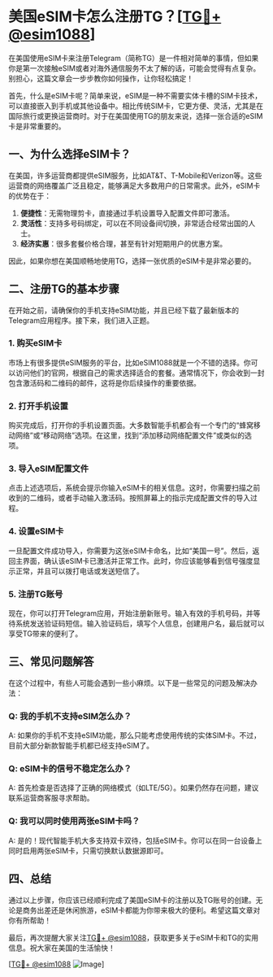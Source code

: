 # 美国eSIM卡怎么注册TG？[[TG💪+ @esim1088](https://t.me/s/esim1088)]

在美国使用eSIM卡来注册Telegram（简称TG）是一件相对简单的事情，但如果你是第一次接触eSIM或者对海外通信服务不太了解的话，可能会觉得有点复杂。别担心，这篇文章会一步步教你如何操作，让你轻松搞定！

首先，什么是eSIM卡呢？简单来说，eSIM是一种不需要实体卡槽的SIM卡技术，可以直接嵌入到手机或其他设备中。相比传统SIM卡，它更方便、灵活，尤其是在国际旅行或更换运营商时。对于在美国使用TG的朋友来说，选择一张合适的eSIM卡是非常重要的。

## 一、为什么选择eSIM卡？

在美国，许多运营商都提供eSIM服务，比如AT&T、T-Mobile和Verizon等。这些运营商的网络覆盖广泛且稳定，能够满足大多数用户的日常需求。此外，eSIM卡的优势在于：

1. **便捷性**：无需物理剪卡，直接通过手机设置导入配置文件即可激活。
2. **灵活性**：支持多号码绑定，可以在不同设备间切换，非常适合经常出国的人士。
3. **经济实惠**：很多套餐价格合理，甚至有针对短期用户的优惠方案。

因此，如果你想在美国顺畅地使用TG，选择一张优质的eSIM卡是非常必要的。

## 二、注册TG的基本步骤

在开始之前，请确保你的手机支持eSIM功能，并且已经下载了最新版本的Telegram应用程序。接下来，我们进入正题。

### 1. 购买eSIM卡

市场上有很多提供eSIM服务的平台，比如eSIM1088就是一个不错的选择。你可以访问他们的官网，根据自己的需求选择适合的套餐。通常情况下，你会收到一封包含激活码和二维码的邮件，这将是你后续操作的重要依据。

### 2. 打开手机设置

购买完成后，打开你的手机设置页面。大多数智能手机都会有一个专门的“蜂窝移动网络”或“移动网络”选项。在这里，找到“添加移动网络配置文件”或类似的选项。

### 3. 导入eSIM配置文件

点击上述选项后，系统会提示你输入eSIM卡的相关信息。这时，你需要扫描之前收到的二维码，或者手动输入激活码。按照屏幕上的指示完成配置文件的导入过程。

### 4. 设置eSIM卡

一旦配置文件成功导入，你需要为这张eSIM卡命名，比如“美国一号”。然后，返回主界面，确认该eSIM卡已激活并正常工作。此时，你应该能够看到信号强度显示正常，并且可以拨打电话或发送短信了。

### 5. 注册TG账号

现在，你可以打开Telegram应用，开始注册新账号。输入有效的手机号码，并等待系统发送验证码短信。输入验证码后，填写个人信息，创建用户名，最后就可以享受TG带来的便利了。

## 三、常见问题解答

在这个过程中，有些人可能会遇到一些小麻烦。以下是一些常见的问题及解决办法：

### Q: 我的手机不支持eSIM怎么办？
A: 如果你的手机不支持eSIM功能，那么只能考虑使用传统的实体SIM卡。不过，目前大部分新款智能手机都已经支持eSIM了。

### Q: eSIM卡的信号不稳定怎么办？
A: 首先检查是否选择了正确的网络模式（如LTE/5G）。如果仍然存在问题，建议联系运营商客服寻求帮助。

### Q: 我可以同时使用两张eSIM卡吗？
A: 是的！现代智能手机大多支持双卡双待，包括eSIM卡。你可以在同一台设备上同时启用两张eSIM卡，只需切换默认数据源即可。

## 四、总结

通过以上步骤，你应该已经顺利完成了美国eSIM卡的注册以及TG账号的创建。无论是商务出差还是休闲旅游，eSIM卡都能为你带来极大的便利。希望这篇文章对你有所帮助！

最后，再次提醒大家关注[TG💪+ @esim1088](https://t.me/s/esim1088)，获取更多关于eSIM卡和TG的实用信息。祝大家在美国的生活愉快！

[[TG💪+ @esim1088](https://t.me/s/esim1088) ![Image](https://i.postimg.cc/4NQfJmqS/Snipaste-2025-05-13-00-14-12.png)]